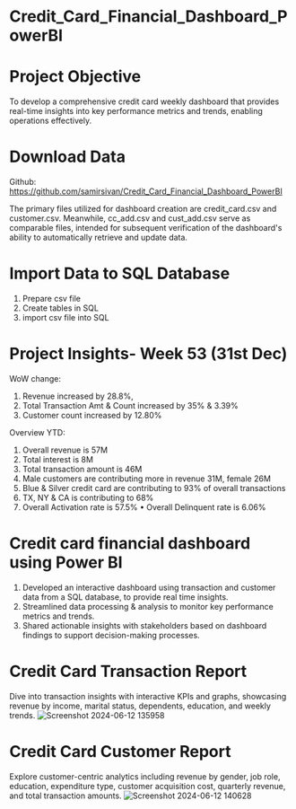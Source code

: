 # Credit_Card_Financial_Dashboard_PowerBI

# Project Objective
 To develop a comprehensive credit card weekly
 dashboard that provides real-time insights into key
 performance metrics and trends, enabling
 operations effectively.

# Download Data
 Github:
 https://github.com/samirsivan/Credit_Card_Financial_Dashboard_PowerBI

The primary files utilized for dashboard creation are credit_card.csv and customer.csv. Meanwhile, cc_add.csv and cust_add.csv serve as comparable files, intended for subsequent verification of the dashboard's ability to automatically retrieve and update data.

# Import Data to SQL Database
 1. Prepare csv file 
 2. Create tables in SQL 
 3. import csv file into SQL

# Project Insights- Week 53 (31st Dec)

WoW change:
1. Revenue increased by 28.8%, 
2. Total Transaction Amt & Count increased by 35%  &  3.39% 
3. Customer count increased by 12.80% 

Overview YTD:
1. Overall revenue is 57M 
2. Total interest is 8M 
3. Total transaction amount is 46M 
4. Male customers are contributing more in revenue 31M, female 26M 
5. Blue & Silver credit card are contributing to 93% of overall transactions 
6. TX, NY & CA is contributing to 68% 
7. Overall Activation rate is 57.5% • Overall Delinquent rate is 6.06%

# Credit card financial dashboard using Power BI
 1. Developed an interactive dashboard using transaction
   and customer data from a SQL database, to provide real
   time insights.
 2. Streamlined data processing & analysis to monitor key
   performance metrics and trends.
 3. Shared actionable insights with stakeholders based on
   dashboard findings to support decision-making processes.

# Credit Card Transaction Report
Dive into transaction insights with interactive KPIs and graphs, showcasing revenue by income, marital status, dependents, education, and weekly trends.
![Screenshot 2024-06-12 135958](https://github.com/samirsivan/Credit_Card_Financial_Dashboard_PowerBI/assets/172359838/efcbd001-e62b-41d7-9714-e046cab2a8e2)

# Credit Card Customer Report
Explore customer-centric analytics including revenue by gender, job role, education, expenditure type, customer acquisition cost, quarterly revenue, and total transaction amounts.
![Screenshot 2024-06-12 140628](https://github.com/samirsivan/Credit_Card_Financial_Dashboard_PowerBI/assets/172359838/1fbaf740-a2c7-4e8f-8c67-fa312d118cb4)
